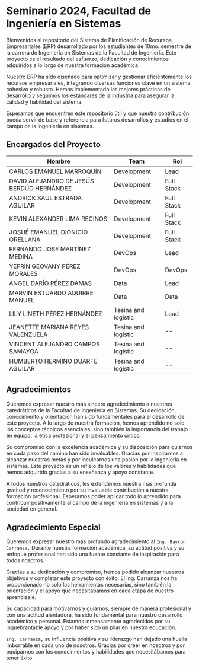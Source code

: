 # Seminario 2024, Facultad de Ingeniería en Sistemas
Bienvenidos al repositorio del Sistema de Planificación de Recursos Empresariales (ERP) desarrollado por los estudiantes de 10mo. semestre de la carrera de Ingeniería en Sistemas de la 
Facultad de Ingeniería. Este proyecto es el resultado del esfuerzo, dedicación y conocimientos adquiridos a lo largo de nuestra formación académica.

Nuestro ERP ha sido diseñado para optimizar y gestionar eficientemente los recursos empresariales, integrando diversas funciones clave en un sistema cohesivo y robusto. Hemos implementado 
las mejores prácticas de desarrollo y seguimos los estándares de la industria para asegurar la calidad y fiabilidad del sistema.


Esperamos que encuentren este repositorio útil y que nuestra contribución pueda servir de base y referencia para futuros desarrollos y estudios en el campo de la ingeniería en sistemas.


## Encargados del Proyecto
| Nombre                                     | Team                | Rol        |
|--------------------------------------------|---------------------|------------|
| CARLOS EMANUEL MARROQUÍN                   | Development         | Lead       | 
| DAVID ALEJANDRO DE JESÚS BERDÚO HERNÁNDEZ  | Development         | Full Stack | 
| ANDRICK SAUL ESTRADA AGUILAR               | Development         | Full Stack |     
| KEVIN ALEXANDER LIMA RECINOS               | Development         | Full Stack |
| JOSUÉ EMANUEL DIONICIO ORELLANA            | Development         | Full Stack |
| FERNANDO JOSÉ MARTÍNEZ MEDINA              | DevOps              | Lead       |
| YEFRÍN GEOVANY PÉREZ MORALES               | DevOps              | DevOps     |
| ANGEL DARÍO PÉREZ DAMAS                    | Data                | Lead       |
| MARVIN ESTUARDO AQUIRRE MANUEL             | Data                | Data       |
| LILY LINETH PÉREZ HERNÁNDEZ                | Tesina and logistic | Lead       |
| JEANETTE MARIANA REYES VALENZUELA          | Tesina and logistic | --         |
| VINCENT ALEJANDRO CAMPOS SAMAYOA           | Tesina and logistic | --         |
| HUMBERTO HERMINO DUARTE AGUILAR            | Tesina and logistic | --         |

## Agradecimientos
Queremos expresar nuestro más sincero agradecimiento a nuestros catedráticos de la Facultad de Ingeniería en Sistemas. Su dedicación, conocimiento y orientación 
han sido fundamentales para el desarrollo de este proyecto. A lo largo de nuestra formación, hemos aprendido no solo los conceptos técnicos esenciales, sino también la 
importancia del trabajo en equipo, la ética profesional y el pensamiento crítico.

Su compromiso con la excelencia académica y su disposición para guiarnos en cada paso del camino han sido invaluables. Gracias por inspirarnos a alcanzar nuestras metas 
y por inculcarnos una pasión por la ingeniería en sistemas. Este proyecto es un reflejo de los valores y habilidades que hemos adquirido gracias a su enseñanza y apoyo constante.

A todos nuestros catedráticos, les extendemos nuestra más profunda gratitud y reconocimiento por su invaluable contribución a nuestra formación profesional. 
Esperamos poder aplicar todo lo aprendido para contribuir positivamente al campo de la ingeniería en sistemas y a la sociedad en general.


## Agradecimiento Especial
Queremos expresar nuestro más profundo agradecimiento al `Ing. Bayron Carranza.` Durante nuestra formación académica, su actitud positiva y su enfoque profesional han sido una fuente constante de inspiración para todos nosotros.

Gracias a su dedicación y compromiso, hemos podido alcanzar nuestros objetivos y completar este proyecto con éxito. El Ing. Carranza nos ha proporcionado no solo las herramientas necesarias, sino también la orientación y el
apoyo que necesitábamos en cada etapa de nuestro aprendizaje.

Su capacidad para motivarnos y guiarnos, siempre de manera profesional y con una actitud alentadora, ha sido fundamental para nuestro desarrollo académico y personal. Estamos inmensamente agradecidos por su inquebrantable
apoyo y por haber sido un pilar en nuestra educación.

`Ing. Carranza,` su influencia positiva y su liderazgo han dejado una huella imborrable en cada uno de nosotros. Gracias por creer en nosotros y por equiparnos con los conocimientos y habilidades que necesitábamos para 
tener éxito.